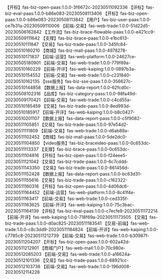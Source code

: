 【开标】fas-biz-open-paas:1.0.0-3f6672c-20230511092336
【评标】fas-biz-eval-paas:1.0.0-b86e083-20230508113406
【开标】fas-biz-open-paas:1.0.0-b86e083-20230508113842
【用户】fas-biz-user-paas:1.0.0-ce7b31a-20230509110006
【前端-交易】fas-web-trade:1.0.0-51d22d5-20230506162842
【工作流】fas-biz-brace-flowable-paas:1.0.0-e421cc9-20230509111642
【支撑】fas-biz-brace-paas:1.0.0-e1bc613-20230510111847
【交易】fas-biz-trade-paas:1.0.0-345fc84-20230510160210
【商城】fas-biz-mall-paas:1.0.0-4978278-20230510171837
【前端-运营】fas-web-platform:1.0.0-24627ce-20230505180901
【前端-交易】fas-web-trade:1.0.0-779f89a-20230510160229
【前端-开评】fas-web-kaiping:1.0.0-0897b3a-20230510154552
【前端-交易】fas-web-trade:1.0.0-c231840-20230510162135
【sse服务】fas-biz-sse-paas:1.0.0-356627c-20230510144858
【数据上报】fas-data-report:1.0.0-62fcd0c-20230508102316
【品库】fas-biz-category-pass:1.0.0-98fa49d-20230509170421
【前端-交易】fas-web-trade:1.0.0-c4cd55a-20230510185459
【交易】fas-biz-trade-paas:1.0.0-8ed993d-20230510185917
【前端-开评】fas-web-kaiping:1.0.0-b8c0427-20230510201107
【数据上报】fas-data-report-pass:1.0.0-c5f9082-20230511105851
【交易】fas-biz-trade-paas:1.0.0-97e54d2-20230511111809
【前端-交易】fas-web-trade:1.0.0-d6ab89a-20230511102452
【商城】fas-biz-mall-paas:1.0.0-5de2dc0-20230511104850
【video服务】fas-biz-braceideo-paas:1.0.0-0c653dc-20230511113337
【支撑】fas-biz-brace-paas:1.0.0-0c653dc-20230511104816
【开标】fas-biz-open-paas:1.0.0-f24eee5-20230511121042
【交易】fas-biz-trade-paas:1.0.0-6c7cddd-20230511143350
【交易】fas-biz-trade-paas:1.0.0-861456d-20230511152428
【数据上报】fas-data-report-pass:1.0.0-bc63d31-20230511155616
【交易】fas-biz-trade-paas:1.0.0-c162322-20230511160316
【开标】fas-biz-open-paas:1.0.0-4d06dc6-20230511164452
【前端-运营】fas-web-platform:1.0.0-8c41f4e-20230511163417
【前端-交易】fas-web-trade:1.0.0-ced335f-20230511163625
【前端-开评】fas-web-kaiping:1.0.0-75c3bac-20230511164139
【评标】fas-biz-eval-paas:1.0.0-c7ecfe9-20230511172214
【前端-开评】fas-web-kaiping:1.0.0-718f69a-20230511173505
【交易】fas-biz-trade-paas:1.0.0-d0ac825-20230511183541
【交易-前端】fas-web-trade:1.0.0-c8c3dd9-20230511184824
【前端-开评】fas-web-kaiping:1.0.0-c7785c8-20230511212739
【前端-交易】fas-web-trade:1.0.0-b30987f-20230511204207
【开标】fas-biz-open-paas:1.0.0-602a42d-20230511212901
【商城门户】fas-web-mall:1.0.0-70c980e-20230512085203
【前端-交易】fas-web-trade:1.0.0-a16624a-20230512101336
【交易】fas-biz-trade-paas:1.0.0-68921cc-20230512103738
【前端-交易】fas-web-trade:1.0.0-196d008-20230512114228